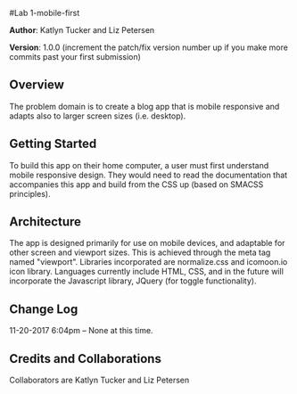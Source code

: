 #Lab 1-mobile-first

**Author**: Katlyn Tucker and Liz Petersen

**Version**: 1.0.0 (increment the patch/fix version number up if you make more commits past your first submission)

## Overview
The problem domain is to create a blog app that is mobile responsive and adapts also to larger screen sizes (i.e. desktop).


## Getting Started
To build this app on their home computer, a user must first understand mobile responsive design. They would need to read the documentation that accompanies this app and build from the CSS up (based on SMACSS principles).

## Architecture
The app is designed primarily for use on mobile devices, and adaptable for other screen and viewport sizes. This is achieved through the meta tag named "viewport".
Libraries incorporated are normalize.css and icomoon.io icon library.
Languages currently include HTML, CSS, and in the future will incorporate the Javascript library, JQuery (for toggle functionality).

## Change Log
11-20-2017 6:04pm – None at this time.


## Credits and Collaborations
Collaborators are Katlyn Tucker and Liz Petersen